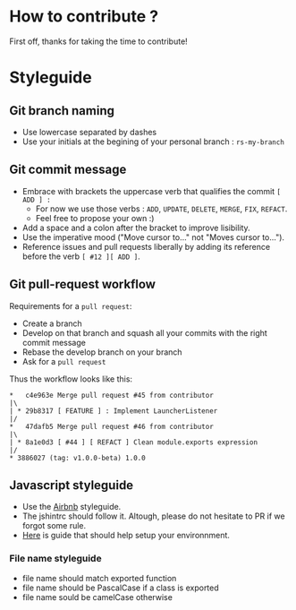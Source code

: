 # How to contribute ?

First off, thanks for taking the time to contribute!

# Styleguide

## Git branch naming

* Use lowercase separated by dashes
* Use your initials at the begining of your personal branch : `rs-my-branch`

## Git commit message

* Embrace with brackets the uppercase verb that qualifies the commit `[ ADD ] : `
  * For now we use those verbs : `ADD`, `UPDATE`, `DELETE`, `MERGE`, `FIX`, `REFACT`. 
  * Feel free to propose your own :)
* Add a space and a colon after the bracket to improve lisibility.
* Use the imperative mood ("Move cursor to..." not "Moves cursor to...").
* Reference issues and pull requests liberally by adding its reference before the verb `[ #12 ][ ADD ]`.

## Git pull-request workflow

Requirements for a `pull request`:

* Create a branch
* Develop on that branch and squash all your commits with the right commit message
* Rebase the develop branch on your branch
* Ask for a `pull request`

Thus the workflow looks like this:

```
*   c4e963e Merge pull request #45 from contributor
|\  
| * 29b8317 [ FEATURE ] : Implement LauncherListener
|/  
*   47dafb5 Merge pull request #46 from contributor
|\  
| * 8a1e0d3 [ #44 ] [ REFACT ] Clean module.exports expression
|/  
* 3886027 (tag: v1.0.0-beta) 1.0.0
```

## Javascript styleguide

* Use the [Airbnb](https://github.com/airbnb/javascript) styleguide.
* The jshintrc should follow it. Altough, please do not hesitate to PR if we forgot some rule.
* [Here](https://www.themarketingtechnologist.co/how-to-get-airbnbs-javascript-code-style-working-in-webstorm/) is guide that should help setup your environnment.

### File name styleguide

* file name should match exported function
* file name should be PascalCase if a class is exported
* file name sould be camelCase otherwise

